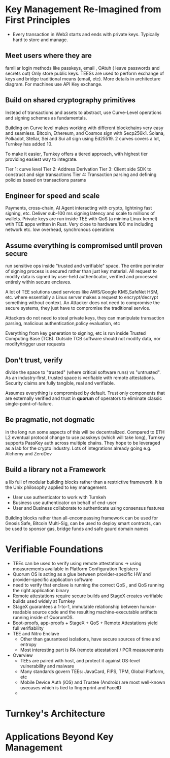 # Key Management Re-Imagined from First Principles

- Every transaction in Web3 starts and ends with private keys. Typically hard to store and manage.

## Meet users where they are

familiar login methods like passkeys, email , OAtuh ( leave passwords and secrets out)
Only store public keys. TEESs are used to perform exchange of keys and bridge traditional means (email, etc).
More details in architecture diagram. For machines use API Key exchange.

## Build on shared cryptography primitives

Instead of transactions and assets to abstract, use Curve-Level
operations and signing schemes as fundamentals.

Building on Curve level makes working with different blockchains very easy and seamless.
Bitcoin, Ethereum, and Cosmos sign with Secp256k1. Solana, Polkadot, Stellar, Sei and Sui all sign using Ed25519.
2 curves covers a lot, Turnkey has added 10.

To make it easier, Turnkey offers a tiered approach, with highest tier providing easiest way to integrate.

Tier 1: curve level
Tier 2: Address Derivation
Tier 3: Client side SDK to construct and sign transactions
Tier 4: Transaction parsing and defining policies based on transactions params

## Engineer for speed and scale

Payments, cross-chain, AI Agent interacting with crypto, lightning fast signing,
etc. Deliver sub-100 ms signing latency and scale to millions of wallets.
Private keys are run inside TEE with QoS (a minima Linux kernel) wtih TEE apps written in Rust. Very close to
hardware.100 ms including network etc. low overhead, synchronous operations

## Assume everything is compromised until proven secure

run sensitive ops inside "trusted and verifiable" space. The
entire perimeter of signing process is secured rather than just key material. All request to modify data is signed
by
user-held authenticator, verified and processed entirely within secure enclaves.

A lot of TEE solutions used services like AWS/Google KMS,SafeNet HSM, etc. where essentially a Linux server makes
a request to encrypt/decrypt something without context. An Attacker does not need to compromise the secure
systems, they just have to compromise the traditional service.

Attackers do not need to steal private keys, they can manipulate transaction parsing, malicious
authentication,policy evaluation, etc

Everything from key generation to signing, etc is run inside Trusted Computing Base (TCB). Outside TCB software
should not modify data, nor modify/trigger user requests

## Don't trust, verify

divide the space to "trusted" (where critical software runs) vs "untrusted". As an
industry-first, trusted space is verifiable with remote attestations. Security claims are fully tangible, real and
verifiable.

Assumes everything is compromised by default. Trust only components that are externally verified and trust in **quorum**
of operators to eliminate classic single-point-of-failure.

## Be pragmatic, not dogmatic

in the long run some aspects of this will be decentralized. Compared to ETH L2 eventual protocol change to use
passkeys (which will take long),
Turnkey supports PassKey auth across multiple chains. They hope to be leveraged as a lab for the crypto industry. Lots
of integrations already going e.g. Alchemy and ZeroDev

## Build a library not a Framework

a lib full of modular building blocks rather than a restrictive framework. It is
the Unix philosophy applied to key management.

- User use authenticator to work with Turnkeh
- Business use authenticator on behalf of end-user
- User and Business collaborate to authenticate using consensus features

Building blocks rather than all-encompassing framework can be used for Gnosis Safe, Bitcoin Multi-Sig,
can be used to deploy smart contracts, can be used to sponsor gas, bridge funds and safe gaurd domain names

# Verifiable Foundations

- TEEs can be used to verify using remote attestations -> using measurements available in
  Platform Configuration Registers
- Quorum OS is acting as a glue between provider-specific HW and provider-specific application software
- need to verify that enclave is running the correct QoS , and QoS running the right application binary
- Remote attestations require secure builds and StageX creates verifiable builds used widely at Turnkey
- StageX guarantees a 1-to-1, immutable relationship between human-readable source code and
  the resulting machine-executable artifacts running inside of QuorumOS.
- Boot-proofs, app-proofs + StageX + QoS + Remote Attestations yield full verifiability
- TEE and Nitro Enclave
    - Other than gauranteed isolations, have secure sources of time and entropy
    - Most interesting part is RA (remote attestation) / PCR measurements
- Overview
    - TEEs are paired with host, and protect it against OS-level vulnerability and malware
    - Many standards govern TEEs: JavaCard, FIPS, TPM, Global Platform, etc
    - Mobile Device Auth (iOS) and Trustee (Android) are most well-known usecases which is tied to
      fingerprint and FaceID
    -

# Turnkey's Architecture

# Applications Beyond Key Management

